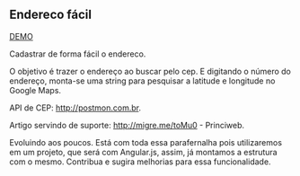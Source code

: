 ## Endereco fácil

[DEMO](http://edoura.github.io/endereco-facil/)

Cadastrar de forma fácil o endereco.

O objetivo é trazer o endereço ao buscar pelo cep. E digitando o número do endereço, monta-se uma string para pesquisar a latitude e longitude no Google Maps.

API de CEP: http://postmon.com.br.

Artigo servindo de suporte: http://migre.me/toMu0 - Princiweb.

Evoluindo aos poucos. Está com toda essa parafernalha pois utilizaremos em um projeto, que será com Angular.js, assim, já montamos a estrutura com o mesmo. Contribua e sugira melhorias para essa funcionalidade.
